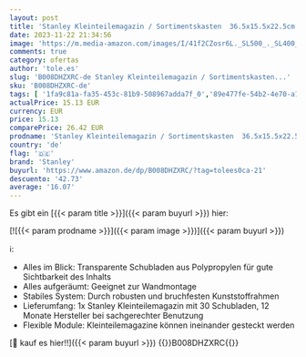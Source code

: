 ```yaml
---
layout: post
title: 'Stanley Kleinteilemagazin / Sortimentskasten  36.5x15.5x22.5cm  mit 30 Schubladen  bruchfester Kunststoffrahmen  transparente Schubladen  geeignet für Wandmontage  1-93-980'
date: 2023-11-22 21:34:56
image: 'https://m.media-amazon.com/images/I/41f2CZosr6L._SL500_._SL400_.jpg'
comments: true
category: ofertas
author: 'tole.es'
slug: 'B008DHZXRC-de Stanley Kleinteilemagazin / Sortimentskasten...'
sku: 'B008DHZXRC-de'
tags: [ '1fa9c81a-fa35-453c-81b9-508967adda7f_0','89e477fe-54b2-4e70-a1e8-066084921fb1_0','89e477fe-54b2-4e70-a1e8-066084921fb1_101','89e477fe-54b2-4e70-a1e8-066084921fb1_3201','89e477fe-54b2-4e70-a1e8-066084921fb1_3901','89e477fe-54b2-4e70-a1e8-066084921fb1_4501','89e477fe-54b2-4e70-a1e8-066084921fb1_4701','89e477fe-54b2-4e70-a1e8-066084921fb1_6301','89e477fe-54b2-4e70-a1e8-066084921fb1_7301','89e477fe-54b2-4e70-a1e8-066084921fb1_8101','Arborist Merchandising Root','Aufbewahrung','Ausgewähltes Wera Werkzeug 20% reduziert','Baumarkt','Bis zu 25% reduziert: Ausgewähltes Handwerkzeug','Custom Stores','SBD Business','SBD Q4 QD','SBD THI x Kitchen','SBD_Stanley_PBDD23','Self Service','Special Features Stores','Stanley','Stanley_and_Fatmax','stanley','🇩🇪', ]
actualPrice: 15.13 EUR
currency: EUR
price: 15.13
comparePrice: 26.42 EUR
prodname: 'Stanley Kleinteilemagazin / Sortimentskasten  36.5x15.5x22.5cm  mit 30 Schubladen  bruchfester Kunststoffrahmen  transparente Schubladen  geeignet für Wandmontage  1-93-980'
country: 'de'
flag: '🇩🇪'
brand: 'Stanley'
buyurl: 'https://www.amazon.de/dp/B008DHZXRC/?tag=tolees0ca-21'
descuento: '42.73'
average: '16.07'
---
```


Es gibt ein [{{< param title >}}]({{< param buyurl >}}) hier:

[![{{< param prodname >}}]({{< param image >}})]({{< param buyurl >}})

ℹ️:

- Alles im Blick: Transparente Schubladen aus Polypropylen für gute Sichtbarkeit des Inhalts
- Alles aufgeräumt: Geeignet zur Wandmontage
- Stabiles System: Durch robusten und bruchfesten Kunststoffrahmen
- Lieferumfang: 1x Stanley Kleinteilemagazin mit 30 Schubladen, 12 Monate Hersteller bei sachgerechter Benutzung
- Flexible Module: Kleinteilemagazine können ineinander gesteckt werden

[🛒 kauf es hier!!]({{< param buyurl >}})
{{<world>}}B008DHZXRC{{</world>}}

